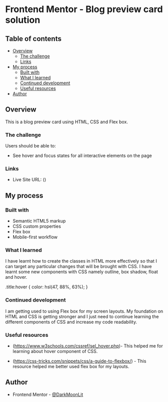 # Frontend Mentor - Blog preview card solution

## Table of contents

- [Overview](#overview)
  - [The challenge](#the-challenge)
  - [Links](#links)
- [My process](#my-process)
  - [Built with](#built-with)
  - [What I learned](#what-i-learned)
  - [Continued development](#continued-development)
  - [Useful resources](#useful-resources)
- [Author](#author)


## Overview
This is a blog preview card using HTML, CSS and Flex box.

### The challenge

Users should be able to:

- See hover and focus states for all interactive elements on the page


### Links

- Live Site URL: ()

## My process

### Built with

- Semantic HTML5 markup
- CSS custom properties
- Flex box
- Mobile-first workflow


### What I learned

I have learnt how to create the classes in HTML more effectively so that I can target any particular changes that will be brought with CSS. 
I have learnt some new components with CSS namely outline, box shadow, float and hover.

.title:hover {
    color: hsl(47, 88%, 63%);
}


### Continued development

I am getting used to using Flex box for my screen layouts. My foundation on HTML and CSS is getting stronger and I just need to continue learning the different components of CSS and increase my code readability.

### Useful resources

- (https://www.w3schools.com/cssref/sel_hover.php)- This helped me for learning about hover component of CSS. 

- (https://css-tricks.com/snippets/css/a-guide-to-flexbox/) - This resource helped me better used flex box for my layouts.

## Author

- Frontend Mentor - [@DarkMoonLit](https://www.frontendmentor.io/profile/DarkMoonLit)

